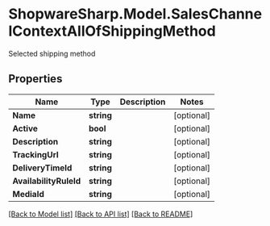 # ShopwareSharp.Model.SalesChannelContextAllOfShippingMethod
Selected shipping method

## Properties

Name | Type | Description | Notes
------------ | ------------- | ------------- | -------------
**Name** | **string** |  | [optional] 
**Active** | **bool** |  | [optional] 
**Description** | **string** |  | [optional] 
**TrackingUrl** | **string** |  | [optional] 
**DeliveryTimeId** | **string** |  | [optional] 
**AvailabilityRuleId** | **string** |  | [optional] 
**MediaId** | **string** |  | [optional] 

[[Back to Model list]](../README.md#documentation-for-models) [[Back to API list]](../README.md#documentation-for-api-endpoints) [[Back to README]](../README.md)

